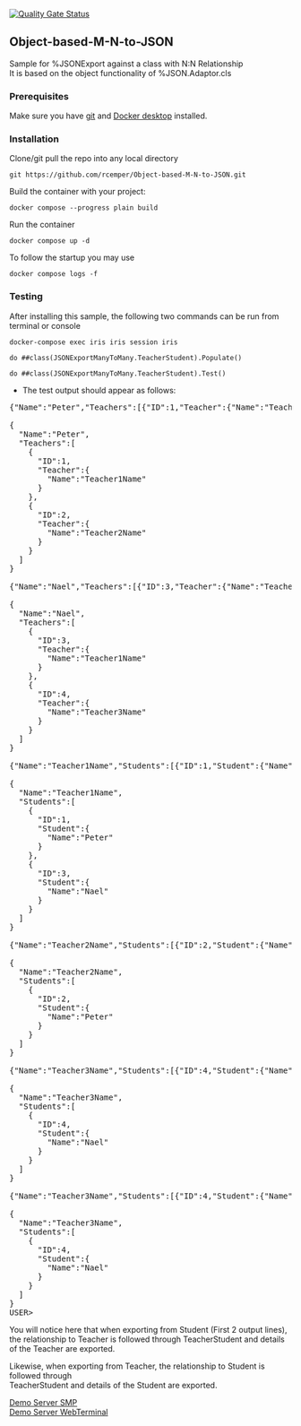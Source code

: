 [![Quality Gate Status](https://community.objectscriptquality.com/api/project_badges/measure?project=intersystems_iris_community%2FJSONExport-ManyToMany-AD&metric=alert_status)](https://community.objectscriptquality.com/dashboard?id=intersystems_iris_community%2FJSONExport-ManyToMany-AD)  

## Object-based-M-N-to-JSON
Sample for %JSONExport against a class with N:N Relationship    
It is based on the object functionality of %JSON.Adaptor.cls    
     
### Prerequisites    
Make sure you have [git](https://git-scm.com/book/en/v2/Getting-Started-Installing-Git) and [Docker desktop](https://www.docker.com/products/docker-desktop) installed.    
### Installation   
Clone/git pull the repo into any local directory  
````    
git https://github.com/rcemper/Object-based-M-N-to-JSON.git
````     
Build the container with your project:   
````
docker compose --progress plain build
````
Run the container

 ````
docker compose up -d
````
To follow the startup you may use    
````
docker compose logs -f
````
### Testing  
After installing this sample, the following two commands can be run from terminal or console   

````
docker-compose exec iris iris session iris    

do ##class(JSONExportManyToMany.TeacherStudent).Populate()         

do ##class(JSONExportManyToMany.TeacherStudent).Test()    
````
- The test output should appear as follows:

<pre>
{"Name":"Peter","Teachers":[{"ID":1,"Teacher":{"Name":"Teacher1Name"}},{"ID":2,"Teacher":{"Name":"Teacher2Name"}}]}
 
{
  "Name":"Peter",
  "Teachers":[
    {
      "ID":1,
      "Teacher":{
        "Name":"Teacher1Name"
      }
    },
    {
      "ID":2,
      "Teacher":{
        "Name":"Teacher2Name"
      }
    }
  ]
}
 
{"Name":"Nael","Teachers":[{"ID":3,"Teacher":{"Name":"Teacher1Name"}},{"ID":4,"Teacher":{"Name":"Teacher3Name"}}]}
 
{
  "Name":"Nael",
  "Teachers":[
    {
      "ID":3,
      "Teacher":{
        "Name":"Teacher1Name"
      }
    },
    {
      "ID":4,
      "Teacher":{
        "Name":"Teacher3Name"
      }
    }
  ]
}
 
{"Name":"Teacher1Name","Students":[{"ID":1,"Student":{"Name":"Peter"}},{"ID":3,"Student":{"Name":"Nael"}}]}
 
{
  "Name":"Teacher1Name",
  "Students":[
    {
      "ID":1,
      "Student":{
        "Name":"Peter"
      }
    },
    {
      "ID":3,
      "Student":{
        "Name":"Nael"
      }
    }
  ]
}
 
{"Name":"Teacher2Name","Students":[{"ID":2,"Student":{"Name":"Peter"}}]}
 
{
  "Name":"Teacher2Name",
  "Students":[
    {
      "ID":2,
      "Student":{
        "Name":"Peter"
      }
    }
  ]
}
 
{"Name":"Teacher3Name","Students":[{"ID":4,"Student":{"Name":"Nael"}}]}
 
{
  "Name":"Teacher3Name",
  "Students":[
    {
      "ID":4,
      "Student":{
        "Name":"Nael"
      }
    }
  ]
}
 
{"Name":"Teacher3Name","Students":[{"ID":4,"Student":{"Name":"Nael"}}]}
 
{
  "Name":"Teacher3Name",
  "Students":[
    {
      "ID":4,
      "Student":{
        "Name":"Nael"
      }
    }
  ]
}
USER>
</pre>

You will notice here that when exporting from Student (First 2 output lines),       
the relationship to Teacher is followed through TeacherStudent and details of the Teacher are exported.    

Likewise, when exporting from Teacher, the relationship to Student is followed through    
TeacherStudent and details of the Student are exported.   

[Demo Server SMP](https://object-m-n-to-json.demo.community.intersystems.com/csp/sys/UtilHome.csp)     
[Demo Server WebTerminal](https://object-m-n-to-json.demo.community.intersystems.com/terminal/)    
